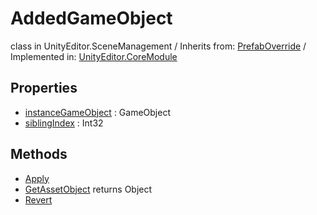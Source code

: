 # AddedGameObject
class in UnityEditor.SceneManagement
 / Inherits from: <a href="https://docs.unity3d.com/6000.0/Documentation/ScriptReference/PrefabOverride.html">PrefabOverride</a> / Implemented in: <a href="https://docs.unity3d.com/6000.0/Documentation/ScriptReference/UnityEditor.CoreModule.html">UnityEditor.CoreModule</a>

## Properties
- <a href="https://docs.unity3d.com/6000.0/Documentation/ScriptReference/AddedGameObject-instanceGameObject.html">instanceGameObject</a> : GameObject
- <a href="https://docs.unity3d.com/6000.0/Documentation/ScriptReference/AddedGameObject-siblingIndex.html">siblingIndex</a> : Int32

## Methods
- <a href="https://docs.unity3d.com/6000.0/Documentation/ScriptReference/AddedGameObject.Apply.html">Apply</a>
- <a href="https://docs.unity3d.com/6000.0/Documentation/ScriptReference/AddedGameObject.GetAssetObject.html">GetAssetObject</a> returns Object
- <a href="https://docs.unity3d.com/6000.0/Documentation/ScriptReference/AddedGameObject.Revert.html">Revert</a>
